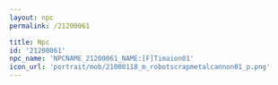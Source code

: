 ```yaml
---
layout: npc
permalink: /21200061

title: Npc
id: '21200061'
npc_name: 'NPCNAME_21200061_NAME:[F]Timaion01'
icon_url: 'portrait/mob/21000118_m_robotscrapmetalcannon01_p.png'
---
```

